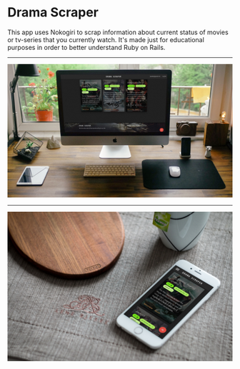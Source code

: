 Drama Scraper
===================
This app uses Nokogiri to scrap information about current status of movies or tv-series that you currently watch. It's made just for educational purposes in order to better understand Ruby on Rails.


----------
![screenshot index](/app/assets/images/final-main.jpg)

----------
![screenshot mobile](/app/assets/images/final-mobile.jpg)
